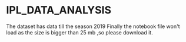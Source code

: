 # IPL_DATA_ANALYSIS
The dataset has data till the season 2019
Finally the notebook file won't load as the size is bigger than 25 mb ,so please download it.

